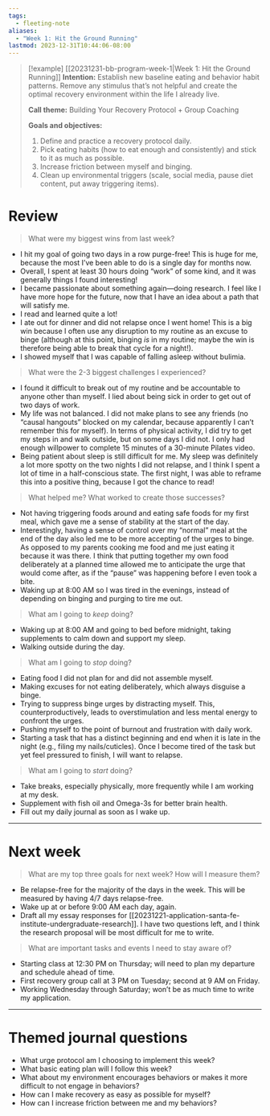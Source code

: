 ```yaml
---
tags:
  - fleeting-note
aliases:
  - "Week 1: Hit the Ground Running"
lastmod: 2023-12-31T10:44:06-08:00
---
```

>[!example] [[20231231-bb-program-week-1|Week 1: Hit the Ground Running]]
>**Intention:** Establish new baseline eating and behavior habit patterns. Remove any stimulus that’s not helpful and create the optimal recovery environment within the life I already live.
>
>**Call theme:** Building Your Recovery Protocol + Group Coaching
>
>**Goals and objectives:**
>1. Define and practice a recovery protocol daily.
>2. Pick eating habits (how to eat enough and consistently) and stick to it as much as possible.
>3. Increase friction between myself and binging.
>4. Clean up environmental triggers (scale, social media, pause diet content, put away triggering items).
# Review

> What were my biggest wins from last week?

- I hit my goal of going two days in a row purge-free! This is huge for me, because the most I’ve been able to do is a single day for months now.
- Overall, I spent at least 30 hours doing “work” of some kind, and it was generally things I found interesting!
- I became passionate about something again—doing research. I feel like I have more hope for the future, now that I have an idea about a path that will satisfy me.
- I read and learned quite a lot!
- I ate out for dinner and did not relapse once I went home! This is a big win because I often use any disruption to my routine as an excuse to binge (although at this point, binging *is* in my routine; maybe the win is therefore being able to break that cycle for a night!).
- I showed myself that I was capable of falling asleep without bulimia.

> What were the 2-3 biggest challenges I experienced?

- I found it difficult to break out of my routine and be accountable to anyone other than myself. I lied about being sick in order to get out of two days of work.
- My life was not balanced. I did not make plans to see any friends (no “causal hangouts” blocked on my calendar, because apparently I can’t remember this for myself). In terms of physical activity, I did try to get my steps in and walk outside, but on some days I did not. I only had enough willpower to complete 15 minutes of a 30-minute Pilates video. 
- Being patient about sleep is still difficult for me. My sleep was definitely a lot more spotty on the two nights I did not relapse, and I think I spent a lot of time in a half-conscious state. The first night, I was able to reframe this into a positive thing, because I got the chance to read!

> What helped me? What worked to create those successes?

- Not having triggering foods around and eating safe foods for my first meal, which gave me a sense of stability at the start of the day.
- Interestingly, having a sense of control over my “normal” meal at the end of the day also led me to be more accepting of the urges to binge. As opposed to my parents cooking me food and me just eating it because it was there. I think that putting together my own food deliberately at a planned time allowed me to anticipate the urge that would come after, as if the “pause” was happening before I even took a bite.
- Waking up at 8:00 AM so I was tired in the evenings, instead of depending on binging and purging to tire me out.

> What am I going to *keep* doing?

- Waking up at 8:00 AM and going to bed before midnight, taking supplements to calm down and support my sleep.
- Walking outside during the day.

> What am I going to *stop* doing?

- Eating food I did not plan for and did not assemble myself.
- Making excuses for not eating deliberately, which always disguise a binge.
- Trying to suppress binge urges by distracting myself. This, counterproductively, leads to overstimulation and less mental energy to confront the urges.
- Pushing myself to the point of burnout and frustration with daily work.
- Starting a task that has a distinct beginning and end when it is late in the night (e.g., filing my nails/cuticles). Once I become tired of the task but yet feel pressured to finish, I will want to relapse.

> What am I going to *start* doing?

- Take breaks, especially physically, more frequently while I am working at my desk.
- Supplement with fish oil and Omega-3s for better brain health.
- Fill out my daily journal as soon as I wake up.

---
# Next week

> What are my top three goals for next week? How will I measure them?

- Be relapse-free for the majority of the days in the week. This will be measured by having 4/7 days relapse-free.
- Wake up at or before 9:00 AM each day, again.
- Draft all my essay responses for [[20231221-application-santa-fe-institute-undergraduate-research]]. I have two questions left, and I think the research proposal will be most difficult for me to write.

> What are important tasks and events I need to stay aware of?

- Starting class at 12:30 PM on Thursday; will need to plan my departure and schedule ahead of time.
- First recovery group call at 3 PM on Tuesday; second at 9 AM on Friday.
- Working Wednesday through Saturday; won’t be as much time to write my application.

---
# Themed journal questions

- What urge protocol am I choosing to implement this week?
- What basic eating plan will I follow this week?
- What about my environment encourages behaviors or makes it more difficult to not engage in behaviors?
- How can I make recovery as easy as possible for myself?
- How can I increase friction between me and my behaviors?